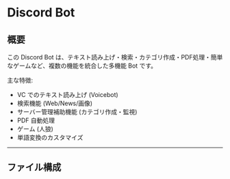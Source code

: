 # Discord Bot

## 概要
この Discord Bot は、テキスト読み上げ・検索・カテゴリ作成・PDF処理・簡単なゲームなど、複数の機能を統合した多機能 Bot です。

主な特徴:
- VC でのテキスト読み上げ (Voicebot)
- 検索機能 (Web/News/画像)
- サーバー管理補助機能 (カテゴリ作成・監視)
- PDF 自動処理
- ゲーム (人狼)
- 単語変換のカスタマイズ

---

## ファイル構成
